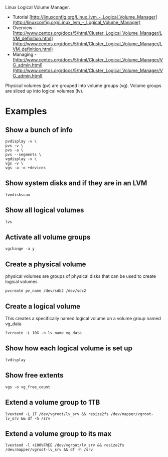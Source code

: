 Linux Logical Volume Manager.
- Tutorial [http://linuxconfig.org/Linux_lvm_-_Logical_Volume_Manager](http://linuxconfig.org/Linux_lvm_-_Logical_Volume_Manager)
- Overview - [http://www.centos.org/docs/5/html/Cluster_Logical_Volume_Manager/LVM_definition.html](http://www.centos.org/docs/5/html/Cluster_Logical_Volume_Manager/LVM_definition.html)
- Managing - [http://www.centos.org/docs/5/html/Cluster_Logical_Volume_Manager/VG_admin.html](http://www.centos.org/docs/5/html/Cluster_Logical_Volume_Manager/VG_admin.html)

Physical volumes (pv) are grouped into volume groups (vg). Volume groups are sliced up into logical volumes (lv).

# Examples
## Show a bunch of info

```
pvdisplay -v \
pvs -v \
pvs -a \
pvs --segments \
vgdisplay -v \
vgs -v \
vgs -a -o +devices
```

## Show system disks and if they are in an LVM
`lvmdiskscan`

## Show all logical volumes
`lvs`

## Activate all volume groups
`vgchange -a y`

## Create a physical volume
physical volumes are groups of physical disks that can be used to create logical volumes

`pvcreate pv_name /dev/sdb2 /dev/sdc2`

## Create a logical volume
This creates a specifically named logical volume on a volume group named vg_data

`lvcreate -L 10G -n lv_name vg_data`

## Show how each logical volume is set up
`lvdisplay`

## Show free extents
`vgs -o vg_free_count`

## Extend a volume group to 1TB
`lvextend -L 1T /dev/vgroot/lv_srv && resize2fs /dev/mapper/vgroot-lv_srv && df -h /srv`

## Extend a volume group to its max
`lvextend -l +100%FREE /dev/vgroot/lv_srv && resize2fs /dev/mapper/vgroot-lv_srv && df -h /srv`
